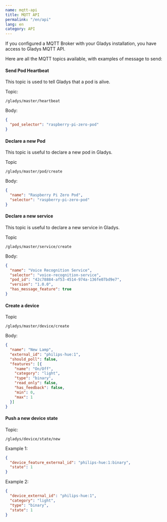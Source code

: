 ```yaml
---
name: mqtt-api
title: MQTT API
permalink: "/en/api"
lang: en
category: API
---
```



If you configured a MQTT Broker with your Gladys installation, you have access to Gladys MQTT API.

Here are all the MQTT topics available, with examples of message to send:

#### Send Pod Heartbeat

This topic is used to tell Gladys that a pod is alive.

Topic:
```
/gladys/master/heartbeat
```

Body:
```json
{
  "pod_selector": "raspberry-pi-zero-pod"
}
```

#### Declare a new Pod

This topic is useful to declare a new pod in Gladys.

Topic
```
/gladys/master/pod/create
```

Body:
```json
{
  "name": "Raspberry Pi Zero Pod",
  "selector": "raspberry-pi-zero-pod"
}
```

#### Declare a new service

This topic is useful to declare a new service in Gladys.

Topic
```
/gladys/master/service/create
```

Body:
```json
{
  "name": "Voice Recognition Service",
  "selector": "voice-recognition-service",
  "pod_id": "42c78884-af53-4514-974a-136fe07bd9e7",
  "version": "1.0.0",
  "has_message_feature": true
}
```

#### Create a device

Topic
```
/gladys/master/device/create
```

Body:
```json
{
  "name": "New Lamp",
  "external_id": "philips-hue:1",
  "should_poll": false,
  "features": [{
    "name": "On/Off",
    "category": "light",
    "type": "binary",
    "read_only": false,
    "has_feedback": false,
    "min": 0,
    "max": 1
  }]
}
```

#### Push a new device state

Topic:
```
/gladys/device/state/new
```

Example 1:
```json
{
  "device_feature_external_id": "philips-hue:1:binary",
  "state": 1
}
```

Example 2:
```json
{
  "device_external_id": "philips-hue:1",
  "category": "light",
  "type": "binary",
  "state": 1
}
```
